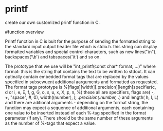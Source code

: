 # printf

create our own customized printf function in C.

#function overview


Printf function in C is buit for the purpose of sending the formated string to the standard input output header file which is stdio.h. this string can display formatted variables and special control characters, such as new lines("\n"), backspaces('\b') and tabspaces('\t') and so on.

The prototype that we use will be "int_printf(const char* format, ...)" where format: this is the string that contains the text to be written to stdout. It can optinally contain embedded format tags that are replaced by the values specified in subsewuent additional aarguments and formatted as requested.
The format tags prototype is %[flags][width][.precision][length]specifier(c, d or i, e, E, f, g, G, o, s, u, x, X, p, n, %) these all are specifiers, flags are( -, +, "space", #, 0), width((number), *), .precision(.number, .*) and length( h, I, L) and there are aditional arguments - depending on the format string, the function may expect a sequence of additional arguments, each containing one value to be inserted instead of each %-tag specified in the format parameter (if any).
There should be the same number of these arguments as the number of %-tags that expect a value.

